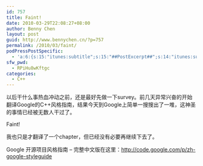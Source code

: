 ```yaml
---
id: 757
title: Faint!
date: 2010-03-29T22:08:27+08:00
author: Benny Chen
layout: post
guid: http://www.bennychen.cn/?p=757
permalink: /2010/03/faint/
podPressPostSpecific:
  - 'a:6:{s:15:"itunes:subtitle";s:15:"##PostExcerpt##";s:14:"itunes:summary";s:15:"##PostExcerpt##";s:15:"itunes:keywords";s:17:"##WordPressCats##";s:13:"itunes:author";s:10:"##Global##";s:15:"itunes:explicit";s:7:"Default";s:12:"itunes:block";s:7:"Default";}'
sfw_pwd:
  - RPiHu8wKftgc
categories:
  - C++
---
```

以后干什么事热血冲动之前，还是最好先做一下survey。前几天异常兴奋的开始翻译Google的C++风格指南，结果今天到Google上简单一搜搜出了一堆，这神圣的事情已经被无数人干过了。

Faint!

我也只是才翻译了一个chapter，但已经没有必要再继续下去了。

Google 开源项目风格指南 &#8211; 完整中文版在这里：<a href="http://code.google.com/p/zh-google-styleguide" target="_blank">http://code.google.com/p/zh-google-styleguide</a>